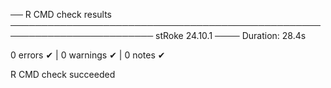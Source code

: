 ── R CMD check results ───────────────────────────────────────────────────────────────────────── stRoke 24.10.1 ────
Duration: 28.4s

0 errors ✔ | 0 warnings ✔ | 0 notes ✔

R CMD check succeeded